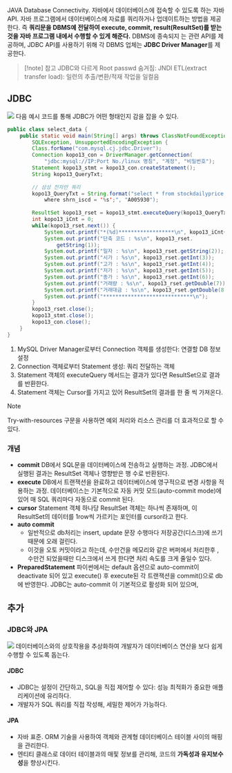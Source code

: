 JAVA Database Connectivity. 자바에서 데이터베이스에 접속할 수 있도록 하는 자바 API. 자바 프로그램에서 데이터베이스에 자료를 쿼리하거나 업데이트하는 방법을 제공한다. 즉 **쿼리문을 DBMS예 전달하여 execute, commit, result(ResultSet)를 받는 것을 자바 프로그램 내에서 수행할 수 있게 해준다.** DBMS에 종속되지 는 관련 API를 제공하며, JDBC API를 사용하기 위해 각 DBMS 업체는 **JDBC Driver Manager**를 제공한다.
> [!note] 참고
> JDBC와 다르게 Root passwd 숨겨짐: JNDI
> ETL(extract transfer load): 일련의 추출/변환/적재 작업을 일컬음
## JDBC
![](https://onedrive.live.com/embed?resid=C4F97B3B64AE3E7A%217894&authkey=%21AEDACF3f_N-WYJw&width=800&height=362)
다음 예시 코드를 통해 JDBC가 어떤 형태인지 감을 잡을 수 있다.
```java
public class select_data {
	public static void main(String[] args) throws ClassNotFoundException, 
		SQLException, UnsupportedEncodingException {
		Class.forName("com.mysql.cj.jdbc.Driver");
		Connection kopo13_con = DriverManager.getConnection(
			"jdbc:mysql://IP:Port No./linux 명칭", "계정", "비밀번호");
		Statement kopo13_stmt = kopo13_con.createStatement();
		String kopo13_QueryTxt;
		
		// 삼성 전자만 쿼리
		kopo13_QueryTxt = String.format("select * from stockdailyprice 
			where shrn_iscd = '%s';", "A005930");
		
		ResultSet kopo13_rset = kopo13_stmt.executeQuery(kopo13_QueryTxt);
		int kopo13_iCnt = 0;
		while(kopo13_rset.next()) {
			System.out.printf("*(%d)******************\n", kopo13_iCnt++);
			System.out.printf("단축 코드 : %s\n", kopo13_rset.
				getString(1));
			System.out.printf("일자 : %s\n", kopo13_rset.getString(2));
			System.out.printf("시가 : %s\n", kopo13_rset.getInt(3));
			System.out.printf("고가 : %s\n", kopo13_rset.getInt(4));
			System.out.printf("저가 : %s\n", kopo13_rset.getInt(5));
			System.out.printf("종가 : %s\n", kopo13_rset.getInt(6));
			System.out.printf("거래량 : %s\n", kopo13_rset.getDouble(7));
			System.out.printf("거래대금 : %s\n", kopo13_rset.getDouble(8));
			System.out.printf("*****************************\n");
		}
		kopo13_rset.close();
		kopo13_stmt.close();
		kopo13_con.close();
	}
}
```
1. MySQL Driver Manager로부터 Connection 객체를 생성한다: 연결할 DB 정보 설정
2. Connection 객체로부터 Statement 생성: 쿼리 전달하는 객체
3. Statement 객체의 executeQuery 메서드는 결과가 있다면 ResultSet으로 결과를 반환한다.
4. Statement 객체는 Cursor를 가지고 있어 ResultSet의 결과를 한 줄 씩 가져온다.
> [!Note]
> Try-with-resources 구문을 사용하면 예외 처리와 리소스 관리를 더 효과적으로 할 수 있다.
### 개념
- **commit**
	DB에서 SQL문을 데이터베이스에 전송하고 실행하는 과정. JDBC에서 실행된 결과는 ResultSet 객체나 영향받은 행 수로 반환된다.
- **execute**
	DB에서 트랜잭션을 완료하고 데이터베이스에 영구적으로 변경 사항을 적용하는 과정. 데이터베이스는 기본적으로 자동 커밋 모드(auto-commit mode)에 있어 매 SQL 쿼리마다 자동으로 commit 된다.
- **cursor**
	Statement 객체 하나당 ResultSet 객체는 하나씩 존재하며, 이 ResultSet의 데이터를 1row씩 가르키는 포인터를 cursor라고 한다.
- **auto commit**
	- 일반적으로 db처리는 insert, update 문장 수행마다 저장공간(디스크)에 쓰기 때문에 오래 걸린다.
	- 이것을 오토 커밋이라고 하는데, 수만건을 메모리와 같은 버퍼에서 처리한후 , 수만건 되었을때만 디스크에서 쓰게 한다면 처리 속도를 크게 줄일수 있다.
- **PreparedStatement**
	파이썬에서는 default 옵션으로 auto-commit이 deactivate 되어 있고 execute() 후 execute된 각 트랜잭션을 commit()으로 db에 반영한다. JDBC는 auto-commit 이 기본적으로 활성화 되어 있으며, 
## 추가
### JDBC와 JPA
![](https://www.youtube.com/watch?v=Ppqc3qN75EE)
데이터베이스와의 상호작용을 추상화하여 개발자가 데이터베이스 연산을 보다 쉽게 수행할 수 있도록 돕는다.
#### JDBC
- JDBC는 설정이 간단하고, SQL을 직접 제어할 수 있다: 성능 최적화가 중요한 애플리케이션에 유리하다.
- 개발자가 SQL 쿼리를 직접 작성해, 세밀한 제어가 가능하다.
#### JPA
- 자바 표준. ORM 기술을 사용하여 객체와 관계형 데이터베이스 테이블 사이의 매핑을 관리한다.
- 엔티티 클래스로 데이터 테이블과의 매핓 정보를 관리해, 코드의 **가독성과 유지보수성**을 향상시킨다.

